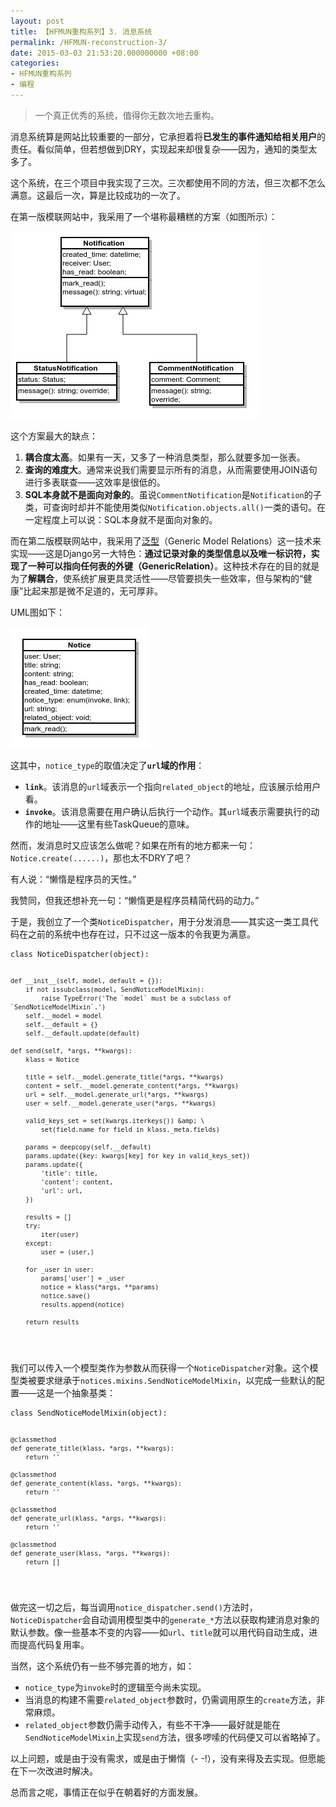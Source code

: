 ```yaml
---
layout: post
title: 【HFMUN重构系列】3. 消息系统
permalink: /HFMUN-reconstruction-3/
date: 2015-03-03 21:53:20.000000000 +08:00
categories:
- HFMUN重构系列
- 编程
---
```

<blockquote>
<p>一个真正优秀的系统，值得你无数次地去重构。</p>
</blockquote>
<p>消息系统算是网站比较重要的一部分，它承担着将<strong>已发生的事件通知给相关用户</strong>的责任。看似简单，但若想做到DRY，实现起来却很复杂——因为，通知的类型太多了。</p>
<p>这个系统，在三个项目中我实现了三次。三次都使用不同的方法，但三次都不怎么满意。这最后一次，算是比较成功的一次了。</p>
<p>在第一版模联网站中，我采用了一个堪称最糟糕的方案（如图所示）：</p>
<p><img src="/assets/wboard_notifications.jpg" alt="UML" /></p>
<p>这个方案最大的缺点：</p>
<ol>
<li><strong>耦合度太高</strong>。如果有一天，又多了一种消息类型，那么就要多加一张表。</li>
<li><strong>查询的难度大</strong>。通常来说我们需要显示所有的消息，从而需要使用JOIN语句进行多表联查——这效率是很低的。</li>
<li><strong>SQL本身就不是面向对象的</strong>。虽说<code>CommentNotification</code>是<code>Notification</code>的子类，可查询时却并不能使用类似<code>Notification.objects.all()</code>一类的语句。在一定程度上可以说：SQL本身就不是面向对象的。</li>
</ol>
<p>而在第二版模联网站中，我采用了<a href="https://docs.djangoproject.com/en/1.7/ref/contrib/contenttypes/">泛型</a>（Generic Model Relations）这一技术来实现——这是Django另一大特色：<strong>通过记录对象的类型信息以及唯一标识符，实现了一种可以指向任何表的外键（GenericRelation）</strong>。这种技术存在的目的就是为了<strong>解耦合</strong>，使系统扩展更具灵活性——尽管要损失一些效率，但与架构的“健康”比起来那是微不足道的，无可厚非。</p>
<p>UML图如下：</p>
<p><img src="/assets/hfmun_notices.jpg" alt="UML" /></p>
<p>这其中，<code>notice_type</code>的取值决定了<strong><code>url</code>域的作用</strong>：</p>
<ul>
<li><strong><code>link</code></strong>。该消息的<code>url</code>域表示一个指向<code>related_object</code>的地址，应该展示给用户看。</li>
<li><strong><code>invoke</code></strong>。该消息需要在用户确认后执行一个动作。其<code>url</code>域表示需要执行的动作的地址——这里有些TaskQueue的意味。</li>
</ul>
<p>然而，发消息时又应该怎么做呢？如果在所有的地方都来一句：<code>Notice.create(......)</code>，那也太不DRY了吧？</p>
<p>有人说：“懒惰是程序员的天性。”</p>
<p>我赞同，但我还想补充一句：“懒惰更是程序员精简代码的动力。”</p>
<p>于是，我创立了一个类<code>NoticeDispatcher</code>，用于分发消息——其实这一类工具代码在之前的系统中也存在过，只不过这一版本的令我更为满意。</p>
<pre><code>class NoticeDispatcher(object):

    def __init__(self, model, default = {}):
        if not issubclass(model, SendNoticeModelMixin):
            raise TypeError('The `model` must be a subclass of  `SendNoticeModelMixin`.')
        self.__model = model
        self.__default = {}
        self.__default.update(default)

    def send(self, *args, **kwargs):
        klass = Notice

        title = self.__model.generate_title(*args, **kwargs) 
        content = self.__model.generate_content(*args, **kwargs) 
        url = self.__model.generate_url(*args, **kwargs)
        user = self.__model.generate_user(*args, **kwargs)

        valid_keys_set = set(kwargs.iterkeys()) &amp; \
            set(field.name for field in klass._meta.fields)

        params = deepcopy(self.__default)
        params.update({key: kwargs[key] for key in valid_keys_set})
        params.update({
            'title': title,
            'content': content,
            'url': url,
        })

        results = []
        try:
            iter(user)
        except:
            user = (user,)

        for _user in user:
            params['user'] = _user
            notice = klass(*args, **params)
            notice.save()
            results.append(notice)

        return results
</code></pre>
<p>我们可以传入一个模型类作为参数从而获得一个<code>NoticeDispatcher</code>对象。这个模型类被要求继承于<code>notices.mixins.SendNoticeModelMixin</code>，以完成一些默认的配置——这是一个抽象基类：</p>
<pre><code>class SendNoticeModelMixin(object):

    @classmethod
    def generate_title(klass, *args, **kwargs):
        return ''

    @classmethod
    def generate_content(klass, *args, **kwargs):
        return ''

    @classmethod
    def generate_url(klass, *args, **kwargs):
        return ''

    @classmethod
    def generate_user(klass, *args, **kwargs):
        return []
</code></pre>
<p>做完这一切之后，每当调用<code>notice_dispatcher.send()</code>方法时，<code>NoticeDispatcher</code>会自动调用模型类中的<code>generate_*</code>方法以获取构建消息对象的默认参数。像一些基本不变的内容——如<code>url</code>、<code>title</code>就可以用代码自动生成，进而提高代码复用率。</p>
<p>当然，这个系统仍有一些不够完善的地方，如：</p>
<ul>
<li><code>notice_type</code>为<code>invoke</code>时的逻辑至今尚未实现。</li>
<li>当消息的构建不需要<code>related_object</code>参数时，仍需调用原生的<code>create</code>方法，非常麻烦。</li>
<li><code>related_object</code>参数仍需手动传入，有些不干净——最好就是能在<code>SendNoticeModelMixin</code>上实现<code>send</code>方法，很多啰嗦的代码便又可以省略掉了。</li>
</ul>
<p>以上问题，或是由于没有需求，或是由于懒惰（- -!），没有来得及去实现。但愿能在下一次改进时解决。</p>
<p>总而言之呢，事情正在似乎在朝着好的方面发展。</p>
